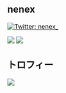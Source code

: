 ## nenex
[![Twitter: nenex_](https://img.shields.io/twitter/follow/nenex?style=social)](https://twitter.com/r2e8l)

<p>
  <img src="https://github-readme-stats.vercel.app/api/top-langs/?username=rinyaa&layout=compact&&hide=HTML" />
  <img src="https://github-profile-summary-cards.vercel.app/api/cards/most-commit-language?username=rinyaaa" />
</p>

## トロフィー
<div>
  <a href="https://github.com/ryo-ma/github-profile-trophy">
    <img src="https://github-profile-trophy.vercel.app/?username=rinyaaa">
  </a>
</div>
